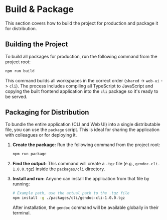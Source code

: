 # Build & Package

This section covers how to build the project for production and package it for distribution.

## Building the Project

To build all packages for production, run the following command from the project root:

```bash
npm run build
```

This command builds all workspaces in the correct order (`shared` -> `web-ui` -> `cli`). The process includes compiling all TypeScript to JavaScript and copying the built frontend application into the `cli` package so it's ready to be served.

## Packaging for Distribution

To bundle the entire application (CLI and Web UI) into a single distributable file, you can use the `package` script. This is ideal for sharing the application with colleagues or for deploying it.

1.  **Create the package:**
    Run the following command from the project root:
    ```bash
    npm run package
    ```

2.  **Find the output:**
    This command will create a `.tgz` file (e.g., `gendoc-cli-1.0.0.tgz`) inside the `packages/cli` directory.

3.  **Install and run:**
    Anyone can install the application from that file by running:
    ```bash
    # Example path, use the actual path to the .tgz file
    npm install -g ./packages/cli/gendoc-cli-1.0.0.tgz
    ```
    After installation, the `gendoc` command will be available globally in their terminal.
